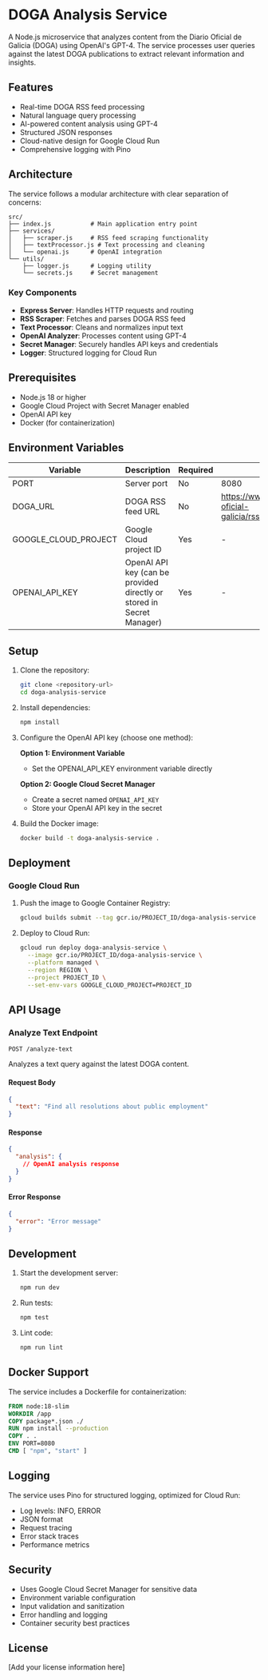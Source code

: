 # DOGA Analysis Service

A Node.js microservice that analyzes content from the Diario Oficial de Galicia (DOGA) using OpenAI's GPT-4. The service processes user queries against the latest DOGA publications to extract relevant information and insights.

## Features

- Real-time DOGA RSS feed processing
- Natural language query processing
- AI-powered content analysis using GPT-4
- Structured JSON responses
- Cloud-native design for Google Cloud Run
- Comprehensive logging with Pino

## Architecture

The service follows a modular architecture with clear separation of concerns:

```
src/
├── index.js           # Main application entry point
├── services/         
│   ├── scraper.js     # RSS feed scraping functionality
│   ├── textProcessor.js # Text processing and cleaning
│   └── openai.js      # OpenAI integration
└── utils/
    ├── logger.js      # Logging utility
    └── secrets.js     # Secret management
```

### Key Components

- **Express Server**: Handles HTTP requests and routing
- **RSS Scraper**: Fetches and parses DOGA RSS feed
- **Text Processor**: Cleans and normalizes input text
- **OpenAI Analyzer**: Processes content using GPT-4
- **Secret Manager**: Securely handles API keys and credentials
- **Logger**: Structured logging for Cloud Run

## Prerequisites

- Node.js 18 or higher
- Google Cloud Project with Secret Manager enabled
- OpenAI API key
- Docker (for containerization)

## Environment Variables

| Variable | Description | Required | Default |
|----------|-------------|----------|---------|
| PORT | Server port | No | 8080 |
| DOGA_URL | DOGA RSS feed URL | No | https://www.xunta.gal/diario-oficial-galicia/rss/Sumario_es.rss |
| GOOGLE_CLOUD_PROJECT | Google Cloud project ID | Yes | - |
| OPENAI_API_KEY | OpenAI API key (can be provided directly or stored in Secret Manager) | Yes | - |

## Setup

1. Clone the repository:
   ```bash
   git clone <repository-url>
   cd doga-analysis-service
   ```

2. Install dependencies:
   ```bash
   npm install
   ```

3. Configure the OpenAI API key (choose one method):
   
   **Option 1: Environment Variable**
   - Set the OPENAI_API_KEY environment variable directly
   
   **Option 2: Google Cloud Secret Manager**
   - Create a secret named `OPENAI_API_KEY`
   - Store your OpenAI API key in the secret

4. Build the Docker image:
   ```bash
   docker build -t doga-analysis-service .
   ```

## Deployment

### Google Cloud Run

1. Push the image to Google Container Registry:
   ```bash
   gcloud builds submit --tag gcr.io/PROJECT_ID/doga-analysis-service
   ```

2. Deploy to Cloud Run:
   ```bash
   gcloud run deploy doga-analysis-service \
     --image gcr.io/PROJECT_ID/doga-analysis-service \
     --platform managed \
     --region REGION \
     --project PROJECT_ID \
     --set-env-vars GOOGLE_CLOUD_PROJECT=PROJECT_ID
   ```

## API Usage

### Analyze Text Endpoint

`POST /analyze-text`

Analyzes a text query against the latest DOGA content.

#### Request Body

```json
{
  "text": "Find all resolutions about public employment"
}
```

#### Response

```json
{
  "analysis": {
    // OpenAI analysis response
  }
}
```

#### Error Response

```json
{
  "error": "Error message"
}
```

## Development

1. Start the development server:
   ```bash
   npm run dev
   ```

2. Run tests:
   ```bash
   npm test
   ```

3. Lint code:
   ```bash
   npm run lint
   ```

## Docker Support

The service includes a Dockerfile for containerization:

```dockerfile
FROM node:18-slim
WORKDIR /app
COPY package*.json ./
RUN npm install --production
COPY . .
ENV PORT=8080
CMD [ "npm", "start" ]
```

## Logging

The service uses Pino for structured logging, optimized for Cloud Run:

- Log levels: INFO, ERROR
- JSON format
- Request tracing
- Error stack traces
- Performance metrics

## Security

- Uses Google Cloud Secret Manager for sensitive data
- Environment variable configuration
- Input validation and sanitization
- Error handling and logging
- Container security best practices

## License

[Add your license information here]
